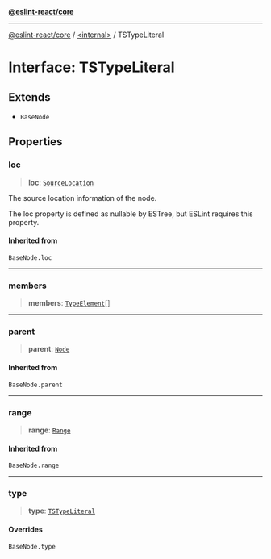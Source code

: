 [**@eslint-react/core**](../../README.md)

***

[@eslint-react/core](../../README.md) / [\<internal\>](../README.md) / TSTypeLiteral

# Interface: TSTypeLiteral

## Extends

- `BaseNode`

## Properties

### loc

> **loc**: [`SourceLocation`](SourceLocation.md)

The source location information of the node.

The loc property is defined as nullable by ESTree, but ESLint requires this property.

#### Inherited from

`BaseNode.loc`

***

### members

> **members**: [`TypeElement`](../type-aliases/TypeElement.md)[]

***

### parent

> **parent**: [`Node`](../type-aliases/Node.md)

#### Inherited from

`BaseNode.parent`

***

### range

> **range**: [`Range`](../type-aliases/Range.md)

#### Inherited from

`BaseNode.range`

***

### type

> **type**: [`TSTypeLiteral`](../README.md#tstypeliteral)

#### Overrides

`BaseNode.type`
